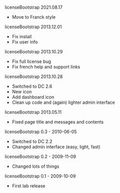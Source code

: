 licenseBootstrap 2021.08.17
 * Move to Franck style

licenseBootstrap 2013.12.01
 * Fix install
 * Fix user info

licenseBootstrap 2013.10.29
 * Fix full license bug
 * Fix french help and support links

licenseBootstrap 2013.10.28
 * Switched to DC 2.6
 * New icon
 * Add dashboard icon
 * Clean up code and (again) lighter admin interface

licenseBootstrap 2013.05.11
 * Fixed page title and messages and contents

licenseBootstrap 0.3 - 2010-06-05
 * Switched to DC 2.2
 * Changed admin interface (easy, light, fast)

licenseBootstrap 0.2 - 2009-11-09
 * Changed lots of things

licenseBootstrap 0.1 - 2009-10-09
 * First lab release